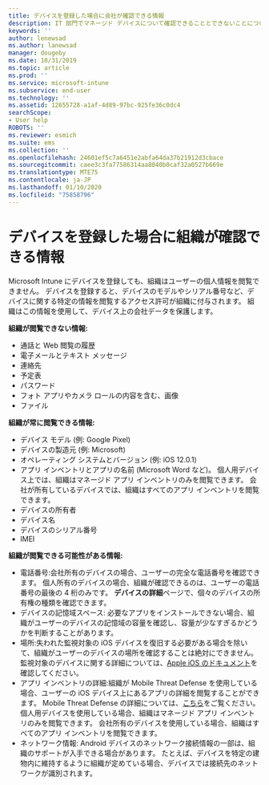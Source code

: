```yaml
---
title: デバイスを登録した場合に会社が確認できる情報
description: IT 部門でマネージド デバイスについて確認できることとできないことについて説明します。
keywords: ''
author: lenewsad
ms.author: lanewsad
manager: dougeby
ms.date: 10/31/2019
ms.topic: article
ms.prod: ''
ms.service: microsoft-intune
ms.subservice: end-user
ms.technology: ''
ms.assetid: 12655728-a1af-4d89-97bc-925fe36c0dc4
searchScope:
- User help
ROBOTS: ''
ms.reviewer: esmich
ms.suite: ems
ms.collection: ''
ms.openlocfilehash: 24601ef5c7a6451e2abfa64da37b21912d3cbace
ms.sourcegitcommit: caee3c3fa77586314aa8040b0caf32a0527b669e
ms.translationtype: MTE75
ms.contentlocale: ja-JP
ms.lasthandoff: 01/10/2020
ms.locfileid: "75858796"
---
```

# <a name="what-information-can-my-organization-see-when-i-enroll-my-device"></a>デバイスを登録した場合に組織が確認できる情報

Microsoft Intune にデバイスを登録しても、組織はユーザーの個人情報を閲覧できません。 デバイスを登録すると、デバイスのモデルやシリアル番号など、デバイスに関する特定の情報を閲覧するアクセス許可が組織に付与されます。 組織はこの情報を使用して、デバイス上の会社データを保護します。

**組織が閲覧できない情報:**

- 通話と Web 閲覧の履歴
- 電子メールとテキスト メッセージ
- 連絡先
- 予定表
- パスワード
- フォト アプリやカメラ ロールの内容を含む、画像
- ファイル

**組織が常に閲覧できる情報:**

- デバイス モデル (例: Google Pixel)
- デバイスの製造元 (例: Microsoft)
- オペレーティング システムとバージョン (例: iOS 12.0.1)
- アプリ インベントリとアプリの名前 (Microsoft Word など)。 個人用デバイス上では、組織はマネージド アプリ インベントリのみを閲覧できます。 会社が所有しているデバイスでは、組織はすべてのアプリ インベントリを閲覧できます。
- デバイスの所有者
- デバイス名
- デバイスのシリアル番号
- IMEI

**組織が閲覧できる可能性がある情報:**

- 電話番号:会社所有のデバイスの場合、ユーザーの完全な電話番号を確認できます。 個人所有のデバイスの場合、組織が確認できるのは、ユーザーの電話番号の最後の 4 桁のみです。 **デバイスの詳細**ページで、個々のデバイスの所有権の種類を確認できます。
- デバイスの記憶域スペース: 必要なアプリをインストールできない場合、組織がユーザーのデバイスの記憶域の容量を確認し、容量が少なすぎるかどうかを判断することがあります。  
- 場所:失われた監視対象の iOS デバイスを復旧する必要がある場合を除いて、組織がユーザーのデバイスの場所を確認することは絶対にできません。 監視対象のデバイスに関する詳細については、[Apple iOS のドキュメント](https://go.microsoft.com/fwlink/?linkid=853816)を確認してください。  
- アプリ インベントリの詳細:組織が Mobile Threat Defense を使用している場合、ユーザーの iOS デバイス上にあるアプリの詳細を閲覧することができます。 Mobile Threat Defense の詳細については、[こちら](you-are-prompted-to-install-mtd-ios.md)をご覧ください。 個人用デバイスを使用している場合、組織はマネージド アプリ インベントリのみを閲覧できます。 会社所有のデバイスを使用している場合、組織はすべてのアプリ インベントリを閲覧できます。
- ネットワーク情報: Android デバイスのネットワーク接続情報の一部は、組織のサポートが入手できる場合があります。 たとえば、デバイスを特定の建物内に維持するように組織が定めている場合、デバイスでは接続先のネットワークが識別されます。 
